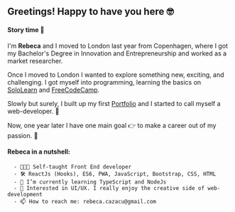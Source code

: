 ## Greetings! Happy to have you here 🤓

#### Story time 🍿

  I'm **Rebeca** and I moved to London last year from Copenhagen, where I got my Bachelor's Degree in Innovation and Entrepreneurship and worked as a market researcher.
  
  Once I moved to London I wanted to explore something new, exciting, and challenging. 
  I got myself into programming, learning the basics on [SoloLearn](https://www.sololearn.com/) and [FreeCodeCamp](https://www.freecodecamp.org/learn).
  
  Slowly but surely, I built up my first [Portfolio](https://rebeca-august.github.io/portfolio/) and I started to call myself a web-developer.  🥳 
 
 Now, one year later I have one main goal 👉 to make a career out of my passion. 🧡
 

  #### Rebeca in a nutshell:
  
      - 👩🏻‍💻 Self-taught Front End developer
      - 🛠 ReactJs (Hooks), ES6, PWA, JavaScript, Bootstrap, CSS, HTML
      - 🌱 I’m currently learning TypeScript and NodeJs 
      - 🤔 Interested in UI/UX. I really enjoy the creative side of web-development
      - 📫 How to reach me: rebeca.cazacu@gmail.com
      
